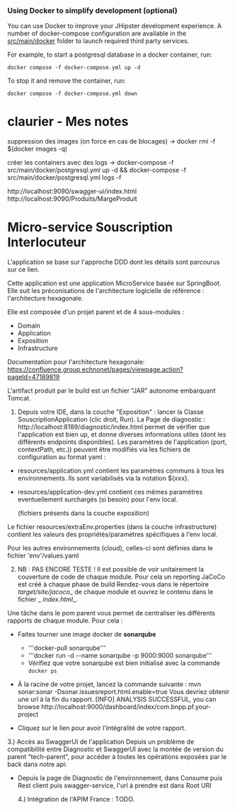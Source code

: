 ### Using Docker to simplify development (optional)

You can use Docker to improve your JHipster development experience. A number of docker-compose configuration are available in the [src/main/docker](src/main/docker) folder to launch required third party services.

For example, to start a postgresql database in a docker container, run:

```
docker compose -f docker-compose.yml up -d
```

To stop it and remove the container, run:

```
docker compose -f docker-compose.yml down
```

# claurier - Mes notes
suppression des images (on force en cas de blocages) ->
docker rmi -f $(docker images -q)

créer les containers avec des logs ->
docker-compose -f src/main/docker/postgresql.yml up -d && docker-compose -f src/main/docker/postgresql.yml logs -f

http://localhost:9090/swagger-ui/index.html
http://localhost:9090/Produits/MargeProduit

# Micro-service Souscription Interlocuteur

L'application se base sur l'approche DDD dont les détails sont parcourus sur ce lien.

Cette application est une application MicroService basée sur SpringBoot.
Elle suit les préconisations de l'architecture logicielle de référence : l'architecture hexagonale.

Elle est composée d'un projet parent et de 4 sous-modules :

- Domain
- Application
- Exposition
- Infrastructure

Documentation pour l'architecture hexagonale: https://confluence.group.echnonet/pages/viewpage.action?pageId=47189819

L'artifact produit par le build est un fichier "JAR" autonome embarquant Tomcat.

1) Depuis votre IDE, dans la couche "Exposition" : lancer la Classe SouscriptionApplication (clic droit, Run).
   La Page de diagnostic : http://localhost:8189/diagnostic/index.html permet de vérifier que l'application est bien up,
   et donne diverses informations utiles (dont les différents endpoints disponibles).
   Les paramètres de l'application (port, contextPath, etc.)) peuvent être modifiés via les fichiers de configuration au
   format yaml :

- resources/application.yml contient les paramètres communs à tous les environnements. Ils sont variabilisés via la
  notation ${xxx}.
- resources/application-dev.yml contient ces mêmes paramètres eventuellement surchargés (si besoin) pour l'env local.

  (fichiers présents dans la couche exposition)

Le fichier resources/extraEnv.properties (dans la couche infrastructure) contient les valeurs des propriétés/paramètres
spécifiques à l'env local.

Pour les autres environnements (cloud), celles-ci sont définies dans le fichier 'env'/values.yaml

2) NB : PAS ENCORE TESTE ! Il est possible de voir unitairement la couverture de code de chaque module.
   Pour cela un reporting JaCoCo est créé à chaque phase de build
   Rendez-vous dans le répertoire _target/site/jacoco__ de chaque module et ouvrez le contenu dans le fichier _
   _index.html__.

Une tâche dans le pom parent vous permet de centraliser les différents rapports de chaque module.
Pour cela :

* Faites tourner une image docker de __sonarqube__
    * '''docker-pull sonarqube'''
    * '''docker run -d --name sonarqube -p 9000:9000 sonarqube'''
    * Vérifiez que votre sonarqube est bien initialisé avec la commande ```docker ps```
* À la racine de votre projet, lancez la commande suivante :
  mvn sonar:sonar -Dsonar.issuesreport.html.enable=true
  Vous devriez obtenir une url à la fin du rapport.
  [INFO] ANALYSIS SUCCESSFUL, you can browse http://localhost:9000/dashboard/index/com.bnpp.pf.your-project

* Cliquez sur le lien pour avoir l'intégralité de votre rapport.

3.) Accès au SwaggerUI de l'application
Depuis un problème de compatibilité entre Diagnostic et SwaggerUI avec la montée de version du parent "tech-parent",
pour accéder à toutes les opérations exposées par le back dans notre api:

- Depuis la page de Diagnostic de l'environnement, dans Consume puis Rest client puis swagger-service, l'url à prendre
  est dans Root URI

  4.) Intégration de l'APIM France : TODO.
